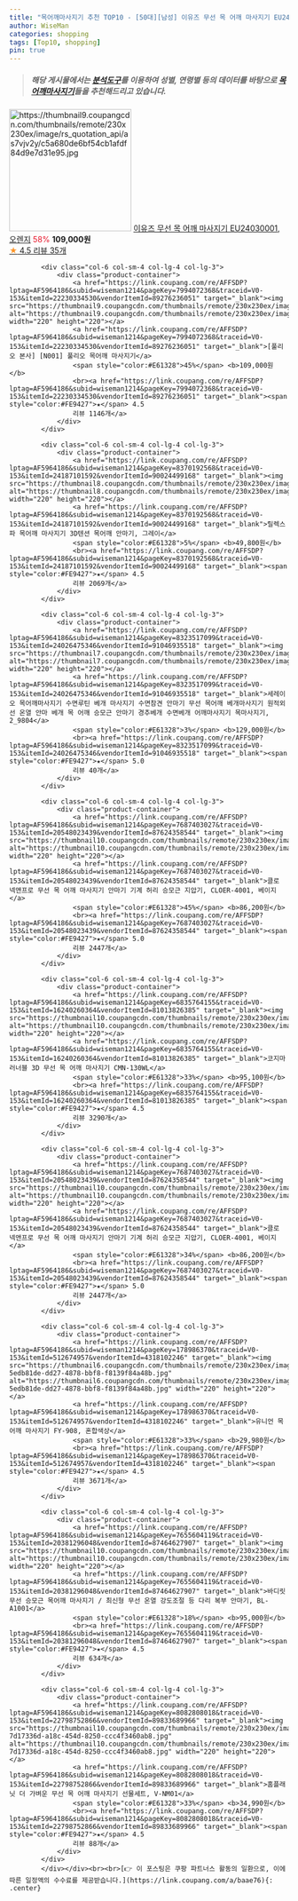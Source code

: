 ```yaml
---
title: "목어깨마사지기 추천 TOP10 - [50대][남성] 이유즈 무선 목 어깨 마사지기 EU24030001, 오렌지"
author: WiseMan
categories: shopping
tags: [Top10, shopping]
pin: true
---
```


> ##### 해당 게시물에서는 [**분석도구**](https://itemscout.io/)를 이용하여 **성별**, **연령별** 등의 데이터를 바탕으로 [**목어깨마사지기**](https://link.coupang.com/a/baae76)들을 추천해드리고 있습니다.
<div class="container"><div class="row">
            <div class="col-6 col-sm-4 col-lg-4 col-lg-3">
                <div class="product-container">
                    <a href="https://link.coupang.com/re/AFFSDP?lptag=AF5964186&subid=wiseman1214&pageKey=8261273969&traceid=V0-153&itemId=23799216933&vendorItemId=91207364767" target="_blank"><img src="https://thumbnail9.coupangcdn.com/thumbnails/remote/230x230ex/image/rs_quotation_api/as7vjv2y/c5a680de6bf54cb1afdf84d9e7d31e95.jpg" alt="https://thumbnail9.coupangcdn.com/thumbnails/remote/230x230ex/image/rs_quotation_api/as7vjv2y/c5a680de6bf54cb1afdf84d9e7d31e95.jpg" width="220" height="220"></a>
                    <a href="https://link.coupang.com/re/AFFSDP?lptag=AF5964186&subid=wiseman1214&pageKey=8261273969&traceid=V0-153&itemId=23799216933&vendorItemId=91207364767" target="_blank">이유즈 무선 목 어깨 마사지기 EU24030001, 오렌지</a>
                    <span style="color:#E61328">58%</span> <b>109,000원</b>
                    <br><a href="https://link.coupang.com/re/AFFSDP?lptag=AF5964186&subid=wiseman1214&pageKey=8261273969&traceid=V0-153&itemId=23799216933&vendorItemId=91207364767" target="_blank"><span style="color:#FE9427">★</span> 4.5
                    리뷰 35개</a>
                </div>
            </div>
            
            <div class="col-6 col-sm-4 col-lg-4 col-lg-3">
                <div class="product-container">
                    <a href="https://link.coupang.com/re/AFFSDP?lptag=AF5964186&subid=wiseman1214&pageKey=7994072368&traceid=V0-153&itemId=22230334530&vendorItemId=89276236051" target="_blank"><img src="https://thumbnail9.coupangcdn.com/thumbnails/remote/230x230ex/image/vendor_inventory/4d76/018a71cdf4e1aa2e11808ffcf85820f9b94dd01bda9bcc82b750481ee571.jpg" alt="https://thumbnail9.coupangcdn.com/thumbnails/remote/230x230ex/image/vendor_inventory/4d76/018a71cdf4e1aa2e11808ffcf85820f9b94dd01bda9bcc82b750481ee571.jpg" width="220" height="220"></a>
                    <a href="https://link.coupang.com/re/AFFSDP?lptag=AF5964186&subid=wiseman1214&pageKey=7994072368&traceid=V0-153&itemId=22230334530&vendorItemId=89276236051" target="_blank">[풀리오 본사] [N001] 풀리오 목어깨 마사지기</a>
                    <span style="color:#E61328">45%</span> <b>109,000원</b>
                    <br><a href="https://link.coupang.com/re/AFFSDP?lptag=AF5964186&subid=wiseman1214&pageKey=7994072368&traceid=V0-153&itemId=22230334530&vendorItemId=89276236051" target="_blank"><span style="color:#FE9427">★</span> 4.5
                    리뷰 1146개</a>
                </div>
            </div>
            
            <div class="col-6 col-sm-4 col-lg-4 col-lg-3">
                <div class="product-container">
                    <a href="https://link.coupang.com/re/AFFSDP?lptag=AF5964186&subid=wiseman1214&pageKey=8370192568&traceid=V0-153&itemId=24187101592&vendorItemId=90024499168" target="_blank"><img src="https://thumbnail8.coupangcdn.com/thumbnails/remote/230x230ex/image/vendor_inventory/41f0/5428be9587a31e878ffdf50884383e70c7bfde517781d84c33cb1f315a0d.jpg" alt="https://thumbnail8.coupangcdn.com/thumbnails/remote/230x230ex/image/vendor_inventory/41f0/5428be9587a31e878ffdf50884383e70c7bfde517781d84c33cb1f315a0d.jpg" width="220" height="220"></a>
                    <a href="https://link.coupang.com/re/AFFSDP?lptag=AF5964186&subid=wiseman1214&pageKey=8370192568&traceid=V0-153&itemId=24187101592&vendorItemId=90024499168" target="_blank">릴렉스파 목어깨 마사지기 3D텐션 목어깨 안마기, 그레이</a>
                    <span style="color:#E61328">5%</span> <b>49,800원</b>
                    <br><a href="https://link.coupang.com/re/AFFSDP?lptag=AF5964186&subid=wiseman1214&pageKey=8370192568&traceid=V0-153&itemId=24187101592&vendorItemId=90024499168" target="_blank"><span style="color:#FE9427">★</span> 4.5
                    리뷰 2069개</a>
                </div>
            </div>
            
            <div class="col-6 col-sm-4 col-lg-4 col-lg-3">
                <div class="product-container">
                    <a href="https://link.coupang.com/re/AFFSDP?lptag=AF5964186&subid=wiseman1214&pageKey=8323517099&traceid=V0-153&itemId=24026475346&vendorItemId=91046935518" target="_blank"><img src="https://thumbnail7.coupangcdn.com/thumbnails/remote/230x230ex/image/vendor_inventory/578f/2948fb6b752a8a7c7849321f72a466b30adf2683a6be0cbcc68468ae155c.jpg" alt="https://thumbnail7.coupangcdn.com/thumbnails/remote/230x230ex/image/vendor_inventory/578f/2948fb6b752a8a7c7849321f72a466b30adf2683a6be0cbcc68468ae155c.jpg" width="220" height="220"></a>
                    <a href="https://link.coupang.com/re/AFFSDP?lptag=AF5964186&subid=wiseman1214&pageKey=8323517099&traceid=V0-153&itemId=24026475346&vendorItemId=91046935518" target="_blank">세레이오 목어깨마사지기 수면루틴 베개 마사지기 수면참견 안마기 무선 목어깨 베개마사지기 원적외선 온열 안마 베개 목 어깨 승모근 안마기 경추베개 수면베개 어깨마사지기 목마사지기, 2_9804</a>
                    <span style="color:#E61328">3%</span> <b>129,000원</b>
                    <br><a href="https://link.coupang.com/re/AFFSDP?lptag=AF5964186&subid=wiseman1214&pageKey=8323517099&traceid=V0-153&itemId=24026475346&vendorItemId=91046935518" target="_blank"><span style="color:#FE9427">★</span> 5.0
                    리뷰 40개</a>
                </div>
            </div>
            
            <div class="col-6 col-sm-4 col-lg-4 col-lg-3">
                <div class="product-container">
                    <a href="https://link.coupang.com/re/AFFSDP?lptag=AF5964186&subid=wiseman1214&pageKey=7687403027&traceid=V0-153&itemId=20548023439&vendorItemId=87624358544" target="_blank"><img src="https://thumbnail10.coupangcdn.com/thumbnails/remote/230x230ex/image/vendor_inventory/f96c/9b7b63556a04f7ba9845a0f83a94be8d9f25168d50859de413048ce21c5a.jpg" alt="https://thumbnail10.coupangcdn.com/thumbnails/remote/230x230ex/image/vendor_inventory/f96c/9b7b63556a04f7ba9845a0f83a94be8d9f25168d50859de413048ce21c5a.jpg" width="220" height="220"></a>
                    <a href="https://link.coupang.com/re/AFFSDP?lptag=AF5964186&subid=wiseman1214&pageKey=7687403027&traceid=V0-153&itemId=20548023439&vendorItemId=87624358544" target="_blank">클로 넥앤프로 무선 목 어깨 마사지기 안마기 기계 허리 승모근 지압기, CLOER-4001, 베이지</a>
                    <span style="color:#E61328">45%</span> <b>86,200원</b>
                    <br><a href="https://link.coupang.com/re/AFFSDP?lptag=AF5964186&subid=wiseman1214&pageKey=7687403027&traceid=V0-153&itemId=20548023439&vendorItemId=87624358544" target="_blank"><span style="color:#FE9427">★</span> 5.0
                    리뷰 2447개</a>
                </div>
            </div>
            
            <div class="col-6 col-sm-4 col-lg-4 col-lg-3">
                <div class="product-container">
                    <a href="https://link.coupang.com/re/AFFSDP?lptag=AF5964186&subid=wiseman1214&pageKey=6835764155&traceid=V0-153&itemId=16240260364&vendorItemId=81013826385" target="_blank"><img src="https://thumbnail10.coupangcdn.com/thumbnails/remote/230x230ex/image/vendor_inventory/cfff/d4145dcd37ae4c2defe7698f0dc951399463268edba0fd9ea58e210a00c9.jpg" alt="https://thumbnail10.coupangcdn.com/thumbnails/remote/230x230ex/image/vendor_inventory/cfff/d4145dcd37ae4c2defe7698f0dc951399463268edba0fd9ea58e210a00c9.jpg" width="220" height="220"></a>
                    <a href="https://link.coupang.com/re/AFFSDP?lptag=AF5964186&subid=wiseman1214&pageKey=6835764155&traceid=V0-153&itemId=16240260364&vendorItemId=81013826385" target="_blank">코지마 러너블 3D 무선 목 어깨 마사지기 CMN-130WL</a>
                    <span style="color:#E61328">33%</span> <b>95,100원</b>
                    <br><a href="https://link.coupang.com/re/AFFSDP?lptag=AF5964186&subid=wiseman1214&pageKey=6835764155&traceid=V0-153&itemId=16240260364&vendorItemId=81013826385" target="_blank"><span style="color:#FE9427">★</span> 4.5
                    리뷰 3290개</a>
                </div>
            </div>
            
            <div class="col-6 col-sm-4 col-lg-4 col-lg-3">
                <div class="product-container">
                    <a href="https://link.coupang.com/re/AFFSDP?lptag=AF5964186&subid=wiseman1214&pageKey=7687403027&traceid=V0-153&itemId=20548023439&vendorItemId=87624358544" target="_blank"><img src="https://thumbnail10.coupangcdn.com/thumbnails/remote/230x230ex/image/vendor_inventory/f96c/9b7b63556a04f7ba9845a0f83a94be8d9f25168d50859de413048ce21c5a.jpg" alt="https://thumbnail10.coupangcdn.com/thumbnails/remote/230x230ex/image/vendor_inventory/f96c/9b7b63556a04f7ba9845a0f83a94be8d9f25168d50859de413048ce21c5a.jpg" width="220" height="220"></a>
                    <a href="https://link.coupang.com/re/AFFSDP?lptag=AF5964186&subid=wiseman1214&pageKey=7687403027&traceid=V0-153&itemId=20548023439&vendorItemId=87624358544" target="_blank">클로 넥앤프로 무선 목 어깨 마사지기 안마기 기계 허리 승모근 지압기, CLOER-4001, 베이지</a>
                    <span style="color:#E61328">34%</span> <b>86,200원</b>
                    <br><a href="https://link.coupang.com/re/AFFSDP?lptag=AF5964186&subid=wiseman1214&pageKey=7687403027&traceid=V0-153&itemId=20548023439&vendorItemId=87624358544" target="_blank"><span style="color:#FE9427">★</span> 5.0
                    리뷰 2447개</a>
                </div>
            </div>
            
            <div class="col-6 col-sm-4 col-lg-4 col-lg-3">
                <div class="product-container">
                    <a href="https://link.coupang.com/re/AFFSDP?lptag=AF5964186&subid=wiseman1214&pageKey=178986370&traceid=V0-153&itemId=512674957&vendorItemId=4318102246" target="_blank"><img src="https://thumbnail6.coupangcdn.com/thumbnails/remote/230x230ex/image/retail/images/126592525425974-5edb81de-dd27-4878-bbf8-f8139f84a48b.jpg" alt="https://thumbnail6.coupangcdn.com/thumbnails/remote/230x230ex/image/retail/images/126592525425974-5edb81de-dd27-4878-bbf8-f8139f84a48b.jpg" width="220" height="220"></a>
                    <a href="https://link.coupang.com/re/AFFSDP?lptag=AF5964186&subid=wiseman1214&pageKey=178986370&traceid=V0-153&itemId=512674957&vendorItemId=4318102246" target="_blank">유니언 목어깨 마사지기 FY-908, 혼합색상</a>
                    <span style="color:#E61328">33%</span> <b>29,980원</b>
                    <br><a href="https://link.coupang.com/re/AFFSDP?lptag=AF5964186&subid=wiseman1214&pageKey=178986370&traceid=V0-153&itemId=512674957&vendorItemId=4318102246" target="_blank"><span style="color:#FE9427">★</span> 4.5
                    리뷰 3671개</a>
                </div>
            </div>
            
            <div class="col-6 col-sm-4 col-lg-4 col-lg-3">
                <div class="product-container">
                    <a href="https://link.coupang.com/re/AFFSDP?lptag=AF5964186&subid=wiseman1214&pageKey=7655604119&traceid=V0-153&itemId=20381296048&vendorItemId=87464627907" target="_blank"><img src="https://thumbnail10.coupangcdn.com/thumbnails/remote/230x230ex/image/vendor_inventory/9b15/cf16ea2907096e6225eafa570aae38e840006cad89f4661e6f1aa1265c64.png" alt="https://thumbnail10.coupangcdn.com/thumbnails/remote/230x230ex/image/vendor_inventory/9b15/cf16ea2907096e6225eafa570aae38e840006cad89f4661e6f1aa1265c64.png" width="220" height="220"></a>
                    <a href="https://link.coupang.com/re/AFFSDP?lptag=AF5964186&subid=wiseman1214&pageKey=7655604119&traceid=V0-153&itemId=20381296048&vendorItemId=87464627907" target="_blank">바디릿 무선 승모근 목어깨 마사지기 / 최신형 무선 온열 강도조절 등 다리 복부 안마기, BL-A1001</a>
                    <span style="color:#E61328">18%</span> <b>95,000원</b>
                    <br><a href="https://link.coupang.com/re/AFFSDP?lptag=AF5964186&subid=wiseman1214&pageKey=7655604119&traceid=V0-153&itemId=20381296048&vendorItemId=87464627907" target="_blank"><span style="color:#FE9427">★</span> 4.5
                    리뷰 634개</a>
                </div>
            </div>
            
            <div class="col-6 col-sm-4 col-lg-4 col-lg-3">
                <div class="product-container">
                    <a href="https://link.coupang.com/re/AFFSDP?lptag=AF5964186&subid=wiseman1214&pageKey=8082808018&traceid=V0-153&itemId=22798752866&vendorItemId=89833689966" target="_blank"><img src="https://thumbnail10.coupangcdn.com/thumbnails/remote/230x230ex/image/retail/images/436315589723367-7d17336d-a18c-454d-8250-ccc4f3460ab8.jpg" alt="https://thumbnail10.coupangcdn.com/thumbnails/remote/230x230ex/image/retail/images/436315589723367-7d17336d-a18c-454d-8250-ccc4f3460ab8.jpg" width="220" height="220"></a>
                    <a href="https://link.coupang.com/re/AFFSDP?lptag=AF5964186&subid=wiseman1214&pageKey=8082808018&traceid=V0-153&itemId=22798752866&vendorItemId=89833689966" target="_blank">홈플래닛 더 가벼운 무선 목 어깨 마사지기 선물세트, V-NM01</a>
                    <span style="color:#E61328">33%</span> <b>34,990원</b>
                    <br><a href="https://link.coupang.com/re/AFFSDP?lptag=AF5964186&subid=wiseman1214&pageKey=8082808018&traceid=V0-153&itemId=22798752866&vendorItemId=89833689966" target="_blank"><span style="color:#FE9427">★</span> 4.5
                    리뷰 88개</a>
                </div>
            </div>
            </div></div><br><br>[👉 이 포스팅은 쿠팡 파트너스 활동의 일환으로, 이에 따른 일정액의 수수료를 제공받습니다.](https://link.coupang.com/a/baae76){: .center}